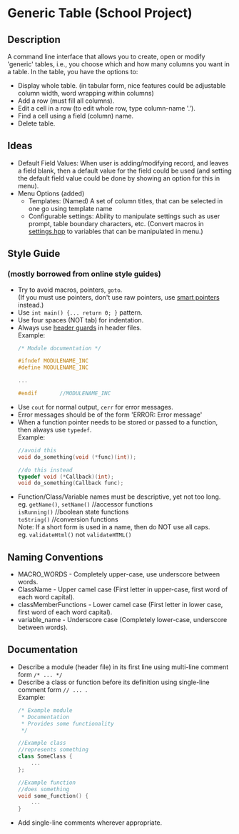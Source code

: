 # Generic Table (School Project)
## Description
A command line interface that allows you to create, open or modify 'generic' tables,
i.e., you choose which and how many columns you want in a table. In the table, you have
the options to:
- Display whole table.
   (in tabular form, nice features could be adjustable column width, word wrapping within columns)
- Add a row (must fill all columns).
- Edit a cell in a row (to edit whole row, type column-name '.').
- Find a cell using a field (column) name.
- Delete table.

## Ideas
- Default Field Values: When user is adding/modifying record, and leaves a field blank, then a default
  value for the field could be used (and setting the default field value could be done by showing an 
  option for this in menu).
- Menu Options (added)
   - Templates: (Named) A set of column titles, that can be selected in one go using template name
   - Configurable settings: Ability to manipulate settings such as user prompt, table boundary characters, etc.
                            (Convert macros in [settings.hpp](settings.hpp) to variables that can be manipulated in menu.)

## Style Guide
### (mostly borrowed from online style guides)
- Try to avoid macros, pointers, `goto`. <br />
  (If you must use pointers, don't use raw pointers, use 
  [smart pointers](https://www.google.co.in/url?sa=t&rct=j&q=&esrc=s&source=web&cd=2&cad=rja&uact=8&ved=0ahUKEwjPv7C2_bjWAhWJOY8KHeL3DZgQFggnMAE&url=https%3A%2F%2Fen.wikipedia.org%2Fwiki%2FSmart_pointer&usg=AFQjCNH4ZytUJdqQBsDb1CY4MfxUS3hROg) instead.)
- Use `int main() {... return 0; }` pattern.
- Use four spaces (NOT tab) for indentation.
- Always use [header guards](https://www.google.co.in/url?sa=t&rct=j&q=&esrc=s&source=web&cd=13&cad=rja&uact=8&ved=0ahUKEwiy-az-_bjWAhWMLI8KHQwVAMsQFghfMAw&url=https%3A%2F%2Fen.wikipedia.org%2Fwiki%2FInclude_guard&usg=AFQjCNHepjZ5tQKjHbavij1ZAaG1oRQ-fQ) in header files. <br />
   Example:
   ```c++
   /* Module documentation */

   #ifndef MODULENAME_INC
   #define MODULENAME_INC

   ...

   #endif       //MODULENAME_INC
   ```
- Use `cout` for normal output, `cerr` for error messages.
- Error messages should be of the form 'ERROR: Error message'
- When a function pointer needs to be stored or passed to a function, then always use `typedef`. <br />
   Example:
   ```c++
   //avoid this
   void do_something(void (*func)(int));

   //do this instead
   typedef void (*Callback)(int);
   void do_something(Callback func);
   ```
 - Function/Class/Variable names must be descriptive, yet not too long. <br />
   eg. `getName()`, `setName()`                          //accessor functions <br />
       `isRunning()`                                     //boolean state functions <br />
       `toString()`                                      //conversion functions <br />
   Note: If a short form is used in a name, then do NOT use all caps. <br />
   eg. `validateHtml()` not `validateHTML()` <br />

## Naming Conventions
- MACRO_WORDS - Completely upper-case, use underscore between words.
- ClassName - Upper camel case (First letter in upper-case, first word of each word capital).
- classMemberFunctions - Lower camel case (First letter in lower case, first word of each word capital).
- variable_name - Underscore case (Completely lower-case, underscore between words).

## Documentation
- Describe a module (header file) in its first line using multi-line comment form `/* ... */`
- Describe a class or function before its definition using single-line comment form `// ... `. <br />
   Example:
   ```c++
   /* Example module
    * Documentation
    * Provides some functionality
    */

   //Example class
   //represents something
   class SomeClass {
       ...
   };

   //Example function
   //does something
   void some_function() {
       ...
   }
   ```
- Add single-line comments wherever appropriate.
